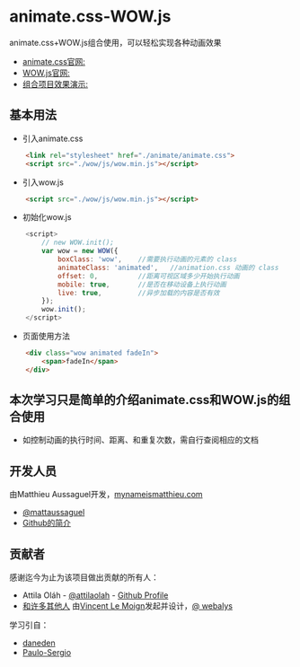 # animate.css-WOW.js

animate.css+WOW.js组合使用，可以轻松实现各种动画效果

- [animate.css官网:](https://daneden.github.io/animate.css/)
- [WOW.js官网:](http://mynameismatthieu.com/WOW/)
- [组合项目效果演示:](https://appursuefaith.github.io/animate.css-WOW.js/index.html)

## 基本用法

- 引入animate.css

```html
	<link rel="stylesheet" href="./animate/animate.css">
	<script src="./wow/js/wow.min.js"></script>
```

- 引入wow.js

```html
	<script src="./wow/js/wow.min.js"></script>
```

- 初始化wow.js

```javascript
	<script>
	    // new WOW.init();
	    var wow = new WOW({
	        boxClass: 'wow',	//需要执行动画的元素的 class
	        animateClass: 'animated',	//animation.css 动画的 class
	        offset: 0,			//距离可视区域多少开始执行动画
	        mobile: true,		//是否在移动设备上执行动画
	        live: true,			//异步加载的内容是否有效
	    });
	    wow.init();
	</script>
```

- 页面使用方法

```html
	<div class="wow animated fadeIn">
		<span>fadeIn</span>
	</div>
```

## 本次学习只是简单的介绍animate.css和WOW.js的组合使用

- 如控制动画的执行时间、距离、和重复次数，需自行查阅相应的文档

## 开发人员

由Matthieu Aussaguel开发，[mynameismatthieu.com](http://mynameismatthieu.com)

+ [@mattaussaguel](//twitter.com/mattaussaguel)
+ [Github的简介](//github.com/matthieua)

## 贡献者

感谢迄今为止为该项目做出贡献的所有人：

- Attila Oláh - [@attilaolah](//twitter.com/attilaolah) - [Github Profile](//github.com/attilaolah)
- [和许多其他人](//github.com/matthieua/WOW/graphs/contributors)
由[Vincent Le Moign](//www.webalys.com/)发起并设计，[@ webalys](//twitter.com/webalys)

学习引自：

- [daneden](https://github.com/daneden/animate.css)
- [Paulo-Sergio](https://github.com/Paulo-Sergio/Animated.css-and-WOW-master)
